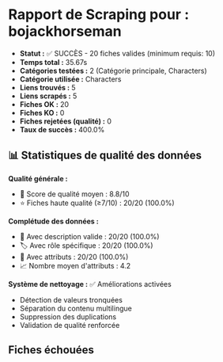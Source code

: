 # Rapport de Scraping pour : bojackhorseman
- **Statut :** ✅ SUCCÈS - 20 fiches valides (minimum requis: 10)
- **Temps total :** 35.67s
- **Catégories testées :** 2 (Catégorie principale, Characters)
- **Catégorie utilisée :** Characters
- **Liens trouvés :** 5
- **Liens scrapés :** 5
- **Fiches OK :** 20
- **Fiches KO :** 0
- **Fiches rejetées (qualité) :** 0
- **Taux de succès :** 400.0%

## 📊 Statistiques de qualité des données

**Qualité générale :**
- 🎯 Score de qualité moyen : 8.8/10
- ⭐ Fiches haute qualité (≥7/10) : 20/20 (100.0%)

**Complétude des données :**
- 📝 Avec description valide : 20/20 (100.0%)
- 🏷️ Avec rôle spécifique : 20/20 (100.0%)
- 🔖 Avec attributs : 20/20 (100.0%)
- 📈 Nombre moyen d'attributs : 4.2

**Système de nettoyage :** ✅ Améliorations activées
- Détection de valeurs tronquées
- Séparation du contenu multilingue  
- Suppression des duplications
- Validation de qualité renforcée

## Fiches échouées
